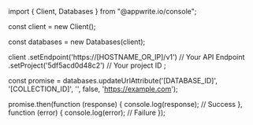 import { Client, Databases } from "@appwrite.io/console";

const client = new Client();

const databases = new Databases(client);

client
    .setEndpoint('https://[HOSTNAME_OR_IP]/v1') // Your API Endpoint
    .setProject('5df5acd0d48c2') // Your project ID
;

const promise = databases.updateUrlAttribute('[DATABASE_ID]', '[COLLECTION_ID]', '', false, 'https://example.com');

promise.then(function (response) {
    console.log(response); // Success
}, function (error) {
    console.log(error); // Failure
});